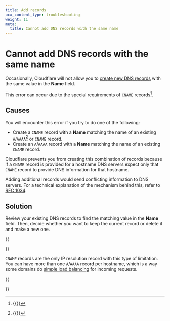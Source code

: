 ```yaml
---
title: Add records
pcx_content_type: troubleshooting
weight: 11
meta:
  title: Cannot add DNS records with the same name
---
```


# Cannot add DNS records with the same name

Occasionally, Cloudflare will not allow you to [create new DNS records](/dns/manage-dns-records/how-to/create-dns-records/#create-dns-records) with the same value in the **Name** field.

This error can occur due to the special requirements of `CNAME` records[^1].

## Causes

You will encounter this error if you try to do one of the following:

- Create a `CNAME` record with a **Name** matching the name of an existing `A`/`AAAA`[^2] or `CNAME` record.
- Create an `A`/`AAAA` record with a **Name** matching the name of an existing `CNAME` record.

Cloudflare prevents you from creating this combination of records because if a `CNAME` record is provided for a hostname DNS servers expect only that `CNAME` record to provide DNS information for that hostname. 

Adding additional records would send conflicting information to DNS servers. For a technical explanation of the mechanism behind this, refer to [RFC 1034](https://www.rfc-editor.org/rfc/rfc1034).

## Solution

Review your existing DNS records to find the matching value in the **Name** field. Then, decide whether you want to keep the current record or delete it and make a new one.

{{<Aside type="note">}}

`CNAME` records are the only IP resolution record with this type of limitation. You can have more than one `A`/`AAAA` record per hostname, which is a way some domains do [simple load balancing](/dns/manage-dns-records/how-to/round-robin-dns/) for incoming requests.

{{</Aside>}}

[^1]: {{<render file="_cname-definition.md">}}
[^2]: {{<render file="_a-aaaa-definition.md">}}